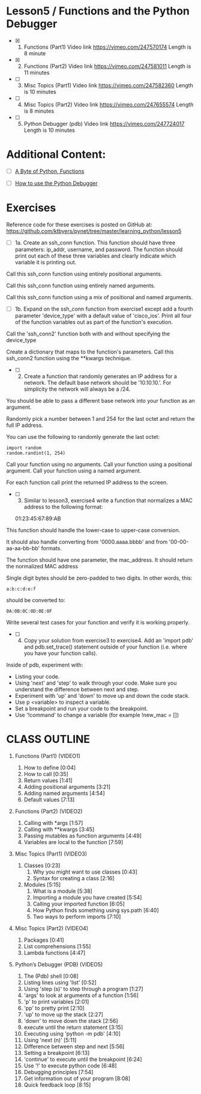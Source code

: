 # Lesson5 / Functions and the Python Debugger

- [x] 1. Functions (Part1)
Video link https://vimeo.com/247570174
Length is 8 minute
 
- [x] 2. Functions (Part2)
Video link https://vimeo.com/247581011
Length is 11 minutes
 
- [ ] 3. Misc Topics (Part1)
Video link https://vimeo.com/247582360
Length is 10 minutes
 
- [ ] 4. Misc Topics (Part2)
Video link https://vimeo.com/247655574
Length is 8 minutes
 
- [ ] 5. Python Debugger (pdb)
Video link https://vimeo.com/247724017
Length is 10 minutes


# Additional Content:

- [ ] [A Byte of Python, Functions](https://swaroop-c-h.gitbook.io/byte-of-python/functions)

- [ ] [How to use the Python Debugger](https://www.digitalocean.com/community/tutorials/how-to-use-the-python-debugger)
 

# Exercises

Reference code for these exercises is posted on GitHub at:
https://github.com/ktbyers/pynet/tree/master/learning_python/lesson5


- [ ] 1a. Create an ssh_conn function. This function should have three parameters: ip_addr, username, and password. The function should print out each of these three variables and clearly indicate which variable it is printing out.

Call this ssh_conn function using entirely positional arguments.

Call this ssh_conn function using entirely named arguments.

Call this ssh_conn function using a mix of positional and named arguments.


- [ ] 1b. Expand on the ssh_conn function from exercise1 except add a fourth parameter 'device_type' with a default value of 'cisco_ios'. Print all four of the function variables out as part of the function's execution.

Call the 'ssh_conn2' function both with and without specifying the device_type

Create a dictionary that maps to the function's parameters. Call this ssh_conn2 function using the \*\*kwargs technique.


- [ ] 2.  Create a function that randomly generates an IP address for a network. The default base network should be '10.10.10.'. For simplicity the network will always be a /24.

You should be able to pass a different base network into your function as an argument.

Randomly pick a number between 1 and 254 for the last octet and return the full IP address.

You can use the following to randomly generate the last octet:

    import random
    random.randint(1, 254)

Call your function using no arguments.
Call your function using a positional argument.
Call your function using a named argument.

For each function call print the returned IP address to the screen.


- [ ] 3. Similar to lesson3, exercise4 write a function that normalizes a MAC address to the following format:

    01:23:45:67:89:AB

This function should handle the lower-case to upper-case conversion.

It should also handle converting from '0000.aaaa.bbbb' and from '00-00-aa-aa-bb-bb' formats.

The function should have one parameter, the mac_address. It should return the normalized MAC address

Single digit bytes should be zero-padded to two digits. In other words, this:

    a:b:c:d:e:f

should be converted to:

    0A:0B:0C:0D:0E:0F

Write several test cases for your function and verify it is working properly.


- [ ] 4. Copy your solution from exercise3 to exercise4. Add an 'import pdb' and pdb.set_trace() statement outside of your function (i.e. where you have your function calls).

Inside of pdb, experiment with:
- Listing your code.
- Using 'next' and 'step' to walk through your code. Make sure you understand the difference between next and step.
- Experiment with 'up' and 'down' to move up and down the code stack.
- Use p \<variable> to inspect a variable.
- Set a breakpoint and run your code to the breakpoint.
- Use '!command' to change a variable (for example !new_mac = [])


# CLASS OUTLINE

1. Functions (Part1) (VIDEO1)
   1. How to define   [0:04]
   2. How to call   [0:35]
   3. Return values   [1:41]
   4. Adding positional arguments   [3:21]
   5. Adding named arguments   [4:54]
   6. Default values   [7:13]

2. Functions (Part2) (VIDEO2)
   1. Calling with \*args   [1:57]
   2. Calling with \*\*kwargs   [3:45]
   3. Passing mutables as function arguments   [4:49]
   4. Variables are local to the function   [7:59]

3. Misc Topics (Part1) (VIDEO3)
   1. Classes   [0:23]
      1. Why you might want to use classes   [0:43]
      2. Syntax for creating a class   [2:16]
   2. Modules   [5:15]
      1. What is a module   [5:38]
      2. Importing a module you have created   [5:54]
      3. Calling your imported function   [6:05]
      4. How Python finds something using sys.path   [6:40]
      5. Two ways to perform imports   [7:10]

4. Misc Topics (Part2) (VIDEO4)
   1. Packages   [0:41]
   2. List comprehensions   [1:55]
   3. Lambda functions   [4:47]

5. Python’s Debugger (PDB) (VIDEO5)
   1. The (Pdb) shell   [0:08]
   2. Listing lines using 'list'   [0:52]
   3. Using 'step (s)' to step through a program   [1:27]
   4. 'args' to look at arguments of a function   [1:56]
   5. 'p' to print variables   [2:01]
   6. 'pp' to pretty print   [2:10]
   7. 'up' to move up the stack   [2:27]
   8. 'down' to move down the stack   [2:56]
   9. execute until the return statement   [3:15]
   10. Executing using 'python -m pdb'   [4:10]
   11. Using 'next (n)'   [5:11]
   12. Difference between step and next   [5:56]
   13. Setting a breakpoint   [6:13]
   14. 'continue' to execute until the breakpoint   [6:24]
   15. Use '!<command>' to execute python code   [6:48]
   16. Debugging principles   [7:54]
      1. Get information out of your program   [8:08]
      2. Quick feedback loop   [8:15]
